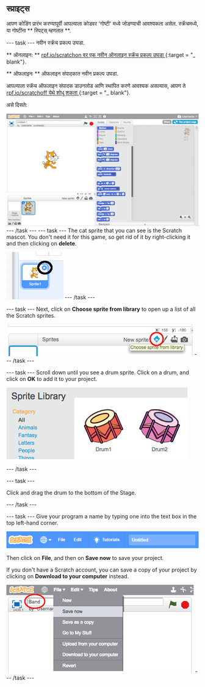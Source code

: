 ## स्प्राइट्स

आपण कोडिंग प्रारंभ करण्यापूर्वी आपल्याला कोडवर 'गोष्टी' मध्ये जोडण्याची आवश्यकता असेल. स्क्रॅचमध्ये, या गोष्टींना ** स्पिट्स् म्हणतात **.

\--- task \--- नवीन स्क्रॅच प्रकल्प उघडा.

** ऑनलाइन: ** [ rpf.io/scratchon वर एक नवीन ऑनलाइन स्क्रॅच प्रकल्प उघडा ](http://rpf.io/scratchon) {:target = "_ blank"}.

** ऑफलाइनः ** ऑफलाइन संपादकात नवीन प्रकल्प उघडा.

आपल्याला स्क्रॅच ऑफलाइन संपादक डाउनलोड आणि स्थापित करणे आवश्यक असल्यास, आपण ते [ rpf.io/scratchoff येथे शोधू शकता ](http://rpf.io/scratchoff) {:target = "_ blank"}.

असे दिसते:

![स्क्रीनशॉट](images/band-scratch.png) \--- /task \--- \--- task \--- The cat sprite that you can see is the Scratch mascot. You don't need it for this game, so get rid of it by right-clicking it and then clicking on **delete**.

![screenshot](images/band-delete-annotated.png) \--- /task \---

\--- task \--- Next, click on **Choose sprite from library** to open up a list of all the Scratch sprites.

![screenshot](images/band-sprite-library.png) \--- /task \---

\--- task \--- Scroll down until you see a drum sprite. Click on a drum, and click on **OK** to add it to your project.

![screenshot](images/band-sprite-drum.png)

\--- /task \---

\--- task \---

Click and drag the drum to the bottom of the Stage.

\--- /task \---

\--- task \--- Give your program a name by typing one into the text box in the top left-hand corner.

![name](images/band-name.png)

Then click on **File**, and then on **Save now** to save your project.

If you don't have a Scratch account, you can save a copy of your project by clicking on **Download to your computer** instead.

![screenshot](images/band-save.png) \--- /task \---